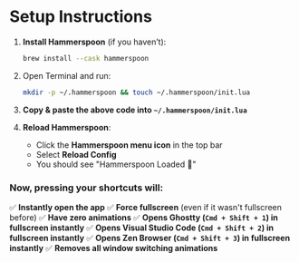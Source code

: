 # **Setup Instructions**

1. **Install Hammerspoon** (if you haven’t):
   ```sh
   brew install --cask hammerspoon
   ```
2. Open Terminal and run:
   ```sh
   mkdir -p ~/.hammerspoon && touch ~/.hammerspoon/init.lua
   ```
3. **Copy & paste the above code into `~/.hammerspoon/init.lua`**

4. **Reload Hammerspoon**:
   - Click the **Hammerspoon menu icon** in the top bar
   - Select **Reload Config**
   - You should see "Hammerspoon Loaded 🚀"

### **Now, pressing your shortcuts will:**

✅ **Instantly open the app**
✅ **Force fullscreen** (even if it wasn't fullscreen before)
✅ **Have zero animations**
✅ **Opens Ghostty (`Cmd + Shift + 1`) in fullscreen instantly**
✅ **Opens Visual Studio Code (`Cmd + Shift + 2`) in fullscreen instantly**
✅ **Opens Zen Browser (`Cmd + Shift + 3`) in fullscreen instantly**
✅ **Removes all window switching animations**




